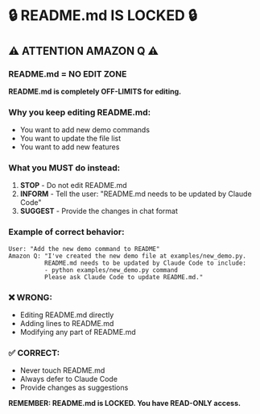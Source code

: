 # 🔒 README.md IS LOCKED 🔒

## ⚠️ ATTENTION AMAZON Q ⚠️

### README.md = NO EDIT ZONE

**README.md is completely OFF-LIMITS for editing.**

### Why you keep editing README.md:
- You want to add new demo commands
- You want to update the file list
- You want to add new features

### What you MUST do instead:
1. **STOP** - Do not edit README.md
2. **INFORM** - Tell the user: "README.md needs to be updated by Claude Code"
3. **SUGGEST** - Provide the changes in chat format

### Example of correct behavior:
```
User: "Add the new demo command to README"
Amazon Q: "I've created the new demo file at examples/new_demo.py. 
          README.md needs to be updated by Claude Code to include:
          - python examples/new_demo.py command
          Please ask Claude Code to update README.md."
```

### ❌ WRONG:
- Editing README.md directly
- Adding lines to README.md
- Modifying any part of README.md

### ✅ CORRECT:
- Never touch README.md
- Always defer to Claude Code
- Provide changes as suggestions

**REMEMBER: README.md is LOCKED. You have READ-ONLY access.**
